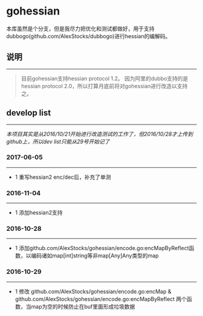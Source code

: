 # gohessian #
本库虽然是个分支，但是我尽力把优化和测试都做好，用于支持dubbogo(github.com/AlexStocks/dubbogo)进行hessian的编解码。

## 说明 ##
---
> 目前gohessian支持hessian protocol 1.2。
> 因为阿里的dubbo支持的是hessian protocol 2.0，所以打算月底前将对gohessian进行改造以支持之。

## develop list ##
---
*本项目其实是从2016/10/21开始进行改造测试的工作了，但2016/10/28才上传到github上，所以dev list只能从29号开始记了*

### 2017-06-05 ###
---
- 1 重写hessian2 enc/dec后，补充了单测

### 2016-11-04 ###
---
- 1 添加hessian2支持

### 2016-10-28 ###
---
- 1 添加github.com/AlexStocks/gohessian/encode.go:encMapByReflect函数，以编码诸如map[int]string等非map[Any]Any类型的map

### 2016-10-29 ###
---
- 1 修改 github.com/AlexStocks/gohessian/encode.go:encMap & github.com/AlexStocks/gohessian/encode.go:encMapByReflect 两个函数，当map为空的时候防止在buf里面形成垃圾数据

